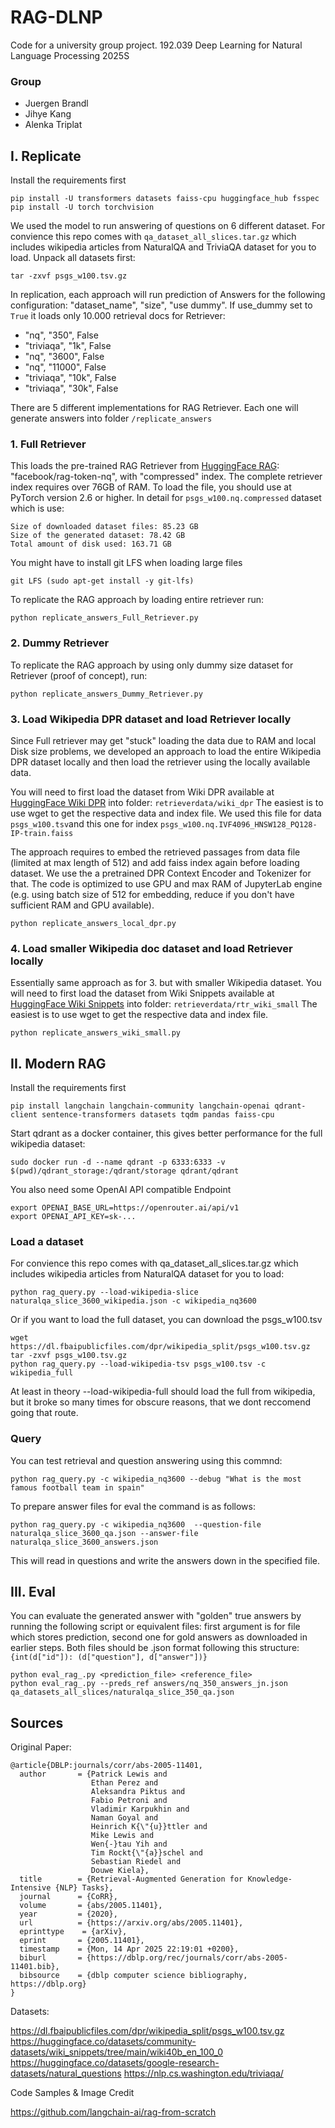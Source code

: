 # RAG-DLNP

Code for a university group project.
192.039 Deep Learning for Natural Language Processing
2025S

### Group

- Juergen Brandl 
- Jihye Kang 
- Alenka Triplat 

## I. Replicate

Install the requirements first

    pip install -U transformers datasets faiss-cpu huggingface_hub fsspec
    pip install -U torch torchvision

We used the model to run answering of questions on 6 different dataset. For convience this repo comes with `qa_dataset_all_slices.tar.gz` which includes wikipedia articles from NaturalQA and TriviaQA dataset for you to load. Unpack all datasets first:

    tar -zxvf psgs_w100.tsv.gz

In replication, each approach will run prediction of Answers for the following configuration: "dataset_name", "size", "use dummy". If use_dummy set to `True` it loads only 10.000 retrieval docs for Retriever:
- "nq", "350", False
- "triviaqa", "1k", False
- "nq", "3600", False
- "nq", "11000", False
- "triviaqa", "10k", False
- "triviaqa", "30k", False

There are 5 different implementations for RAG Retriever. Each one will generate answers into folder `/replicate_answers`

### 1. Full Retriever
This loads the pre-trained RAG Retriever from [HuggingFace RAG](https://github.com/huggingface/transformers/blob/main/src/transformers/models/rag/retrieval_rag.py): "facebook/rag-token-nq", with "compressed" index. The complete retriever index requires over 76GB of RAM. To load the file, you should use at PyTorch version 2.6 or higher.
In detail for `psgs_w100.nq.compressed` dataset which is use:

    Size of downloaded dataset files: 85.23 GB
    Size of the generated dataset: 78.42 GB
    Total amount of disk used: 163.71 GB

You might have to install git LFS when loading large files

    git LFS (sudo apt-get install -y git-lfs)

To replicate the RAG approach by loading entire retriever run:

    python replicate_answers_Full_Retriever.py

### 2. Dummy Retriever

To replicate the RAG approach by using only dummy size dataset for Retriever (proof of concept), run: 

    python replicate_answers_Dummy_Retriever.py

### 3. Load Wikipedia DPR dataset and load Retriever locally

Since Full retriever may get "stuck" loading the data due to RAM and local Disk size problems, we developed an approach to load the entire Wikipedia DPR dataset locally and then load the retriever using the locally available data.

You will need to first load the dataset from Wiki DPR available at [HuggingFace Wiki DPR](https://huggingface.co/datasets/facebook/wiki_dpr) into folder: `retrieverdata/wiki_dpr` The easiest is to use wget to get the respective data and index file. We used this file for data `psgs_w100.tsv`and this one for index `psgs_w100.nq.IVF4096_HNSW128_PQ128-IP-train.faiss`

The approach requires to embed the retrieved passages from data file (limited at max length of 512) and add faiss index again before loading dataset. We use the a pretrained DPR Context Encoder and Tokenizer for that. The code is optimized to use GPU and max RAM of JupyterLab engine (e.g. using batch size of 512 for embedding, reduce if you don't have sufficient RAM and GPU available).

    python replicate_answers_local_dpr.py

### 4. Load smaller Wikipedia doc dataset and load Retriever locally

Essentially same approach as for 3. but with smaller Wikipedia dataset. You will need to first load the dataset from Wiki Snippets available at [HuggingFace Wiki Snippets](https://huggingface.co/datasets/community-datasets/wiki_snippets) into folder: `retrieverdata/rtr_wiki_small` The easiest is to use wget to get the respective data and index file.

    python replicate_answers_wiki_small.py



## II. Modern RAG

Install the requirements first

    pip install langchain langchain-community langchain-openai qdrant-client sentence-transformers datasets tqdm pandas faiss-cpu

Start qdrant as a docker container, this gives better performance for the full wikipedia dataset:

    sudo docker run -d --name qdrant -p 6333:6333 -v $(pwd)/qdrant_storage:/qdrant/storage qdrant/qdrant

You also need some OpenAI API compatible Endpoint

    export OPENAI_BASE_URL=https://openrouter.ai/api/v1
    export OPENAI_API_KEY=sk-...

### Load a dataset

For convience this repo comes with qa_dataset_all_slices.tar.gz which includes wikipedia articles from NaturalQA dataset for you to load:

    python rag_query.py --load-wikipedia-slice naturalqa_slice_3600_wikipedia.json -c wikipedia_nq3600

Or if you want to load the full dataset, you can download the psgs_w100.tsv 

    wget https://dl.fbaipublicfiles.com/dpr/wikipedia_split/psgs_w100.tsv.gz 
    tar -zxvf psgs_w100.tsv.gz 
    python rag_query.py --load-wikipedia-tsv psgs_w100.tsv -c wikipedia_full

At least in theory --load-wikipedia-full should load the full from wikipedia, but it broke so many times for obscure reasons, that we dont reccomend going that route.

### Query

You can test retrieval and question answering using this commnd:

    python rag_query.py -c wikipedia_nq3600 --debug "What is the most famous football team in spain"

To prepare answer files for eval the command is as follows:

    python rag_query.py -c wikipedia_nq3600  --question-file naturalqa_slice_3600_qa.json --answer-file naturalqa_slice_3600_answers.json

This will read in questions and write the answers down in the specified file.

## III. Eval

You can evaluate the generated answer with "golden" true answers by running the following script or equivalent files: first argument is for file which stores prediction, second one for gold answers as downloaded in earlier steps. Both files should be .json format following this structure:  `{int(d["id"]): (d["question"], d["answer"])}`

    python eval_rag_.py <prediction_file> <reference_file>
    python eval_rag_.py --preds_ref answers/nq_350_answers_jn.json qa_datasets_all_slices/naturalqa_slice_350_qa.json


## Sources
Original Paper:

    @article{DBLP:journals/corr/abs-2005-11401,
      author       = {Patrick Lewis and
                      Ethan Perez and
                      Aleksandra Piktus and
                      Fabio Petroni and
                      Vladimir Karpukhin and
                      Naman Goyal and
                      Heinrich K{\"{u}}ttler and
                      Mike Lewis and
                      Wen{-}tau Yih and
                      Tim Rockt{\"{a}}schel and
                      Sebastian Riedel and
                      Douwe Kiela},
      title        = {Retrieval-Augmented Generation for Knowledge-Intensive {NLP} Tasks},
      journal      = {CoRR},
      volume       = {abs/2005.11401},
      year         = {2020},
      url          = {https://arxiv.org/abs/2005.11401},
      eprinttype    = {arXiv},
      eprint       = {2005.11401},
      timestamp    = {Mon, 14 Apr 2025 22:19:01 +0200},
      biburl       = {https://dblp.org/rec/journals/corr/abs-2005-11401.bib},
      bibsource    = {dblp computer science bibliography, https://dblp.org}
    }

Datasets:

https://dl.fbaipublicfiles.com/dpr/wikipedia_split/psgs_w100.tsv.gz
https://huggingface.co/datasets/community-datasets/wiki_snippets/tree/main/wiki40b_en_100_0
https://huggingface.co/datasets/google-research-datasets/natural_questions
https://nlp.cs.washington.edu/triviaqa/

Code Samples & Image Credit

https://github.com/langchain-ai/rag-from-scratch

